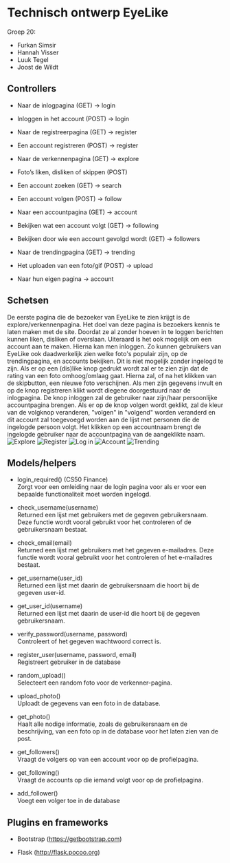 ﻿
# Technisch ontwerp EyeLike
Groep 20:
- Furkan Simsir
- Hannah Visser
- Luuk Tegel
- Joost de Wildt

## Controllers

-   Naar de inlogpagina (GET) → login
    
-   Inloggen in het account (POST) → login
    
-   Naar de registreerpagina (GET) → register
    
-   Een account registreren (POST) → register
    
-   Naar de verkennenpagina (GET) → explore
    
-   Foto’s liken, disliken of skippen (POST)
    
-   Een account zoeken (GET) → search
    
-   Een account volgen (POST) → follow
    
-   Naar een accountpagina (GET) → account
    
-   Bekijken wat een account volgt (GET) → following
    
-   Bekijken door wie een account gevolgd wordt (GET) → followers
    
-   Naar de trendingpagina (GET) → trending
    
-   Het uploaden van een foto/gif (POST) → upload
    
-   Naar hun eigen pagina → account


## Schetsen
De eerste pagina die de bezoeker van EyeLike te zien krijgt is de explore/verkennenpagina. Het doel van deze pagina is bezoekers kennis te laten maken met de site. Doordat ze al zonder hoeven in te loggen berichten kunnen liken, disliken of overslaan. Uiteraard is het ook mogelijk om een account aan te maken. Hierna kan men inloggen. Zo kunnen gebruikers van EyeLike ook daadwerkelijk zien welke foto's populair zijn, op de trendingpagina, en accounts bekijken. Dit is niet mogelijk zonder ingelogd te zijn. Als er op een (dis)like knop gedrukt wordt zal er te zien zijn dat de rating van een foto omhoog/omlaag gaat. Hierna zal, of na het klikken van de skipbutton, een nieuwe foto verschijnen. Als men zijn gegevens invult en op de knop registreren klikt wordt diegene doorgestuurd naar de inlogpagina. De knop inloggen zal de gebruiker naar zijn/haar persoonlijke accountpagina brengen. Als er op de knop volgen wordt geklikt, zal de kleur van de volgknop veranderen, "volgen" in "volgend" worden veranderd en dit account zal toegevoegd worden aan de lijst met personen die de ingelogde persoon volgt. Het klikken op een accountnaam brengt de ingelogde gebruiker naar de accountpagina van de aangeklikte naam.
![Explore](https://imgur.com/9t9uvkV.png)
![Register](https://i.imgur.com/gZr1M9Q.png)
![Log in](https://i.imgur.com/f85dBo9.jpg)
![Account](https://imgur.com/yDGV8s5.png)
![Trending](https://i.imgur.com/dUzkjZB.jpg)


## Models/helpers

-   login_required() (CS50 Finance)  
    Zorgt voor een omleiding naar de login pagina voor als er voor een bepaalde functionaliteit moet worden ingelogd.
    
-   check_username(username)  
    Returned een lijst met gebruikers met de gegeven gebruikersnaam. Deze functie wordt vooral gebruikt voor het controleren of de gebruikersnaam bestaat.
    
-   check_email(email)  
    Returned een lijst met gebruikers met het gegeven e-mailadres. Deze functie wordt vooral gebruikt voor het controleren of het e-mailadres bestaat.
    
-   get_username(user_id)  
    Returned een lijst met daarin de gebruikersnaam die hoort bij de gegeven user-id.
    
-   get_user_id(username)  
    Returned een lijst met daarin de user-id die hoort bij de gegeven gebruikersnaam.
    
-   verify_password(username, password)  
    Controleert of het gegeven wachtwoord correct is.
    
-   register_user(username, password, email)  
    Registreert gebruiker in de database
    
-   random_upload()  
    Selecteert een random foto voor de verkenner-pagina.
    
-   upload_photo()  
    Uploadt de gegevens van een foto in de database.
    
-   get_photo()  
    Haalt alle nodige informatie, zoals de gebruikersnaam en de beschrijving, van een foto op in de database voor het laten zien van de post.
    
-   get_followers()  
    Vraagt de volgers op van een account voor op de profielpagina.
    
-   get_following()  
    Vraagt de accounts op die iemand volgt voor op de profielpagina.
    

- add_follower()  
Voegt een volger toe in de database

## Plugins en frameworks
-   Bootstrap (https://getbootstrap.com)
    
-   Flask (http://flask.pocoo.org)



